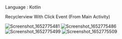 Language : Kotlin

Recyclerview With Click Event (From Main Activity)

![Screenshot_1652775481](https://user-images.githubusercontent.com/16983215/168764598-5c08e0f8-c8af-4e54-997f-b206cfa650b1.png)
![Screenshot_1652775486](https://user-images.githubusercontent.com/16983215/168764608-a4e9bb81-01a5-48a4-be55-ba44d5d10659.png)
![Screenshot_1652775499](https://user-images.githubusercontent.com/16983215/168764620-faab8002-a239-4648-8943-7f655a96f40c.png)
![Screenshot_1652775509](https://user-images.githubusercontent.com/16983215/168764624-ac5a46f2-2c0e-410e-a357-3f3ef3b5232f.png)
